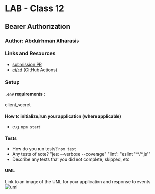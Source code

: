 # LAB - Class 12

## Bearer Authorization

### Author: Abdulrhman Alharasis
### Links and Resources

- [submission PR](https://github.com/401-advanced-javascript-Dante/lab11/pull/2)
- [ci/cd](https://github.com/401-advanced-javascript-Dante/lab11/actions/runs/34416869) (GitHub Actions)

### Setup

#### `.env` requirements :
client_secret


#### How to initialize/run your application (where applicable)

- e.g. `npm start`

#### Tests

- How do you run tests?
`npm test`
- Any tests of note?
    "jest --verbose --coverage"
    "lint": "eslint '**/*.js'"
- Describe any tests that you did not complete, skipped, etc

#### UML

Link to an image of the UML for your application and response to events
![uml](https://i.ibb.co/xzp26P8/DSC-0044.jpg)


